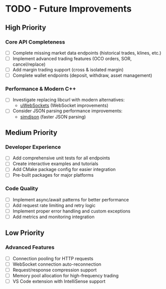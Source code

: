 # TODO - Future Improvements

## High Priority

### Core API Completeness

- [ ] Complete missing market data endpoints (historical trades, klines, etc.)
- [ ] Implement advanced trading features (OCO orders, SOR, cancel/replace)
- [ ] Add margin trading support (cross & isolated margin)
- [ ] Complete wallet endpoints (deposit, withdraw, asset management)

### Performance & Modern C++

- [ ] Investigate replacing libcurl with modern alternatives:
  - [uWebSockets](https://github.com/uNetworking/uWebSockets) (WebSocket improvements)
- [ ] Consider JSON parsing performance improvements:
  - [simdjson](https://simdjson.org/) (faster JSON parsing)

## Medium Priority

### Developer Experience

- [ ] Add comprehensive unit tests for all endpoints
- [ ] Create interactive examples and tutorials
- [ ] Add CMake package config for easier integration
- [ ] Pre-built packages for major platforms

### Code Quality

- [ ] Implement async/await patterns for better performance
- [ ] Add request rate limiting and retry logic
- [ ] Implement proper error handling and custom exceptions
- [ ] Add metrics and monitoring integration

## Low Priority

### Advanced Features

- [ ] Connection pooling for HTTP requests
- [ ] WebSocket connection auto-reconnection
- [ ] Request/response compression support
- [ ] Memory pool allocation for high-frequency trading
- [ ] VS Code extension with IntelliSense support
